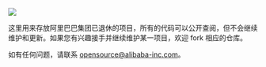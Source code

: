 <!--

**Here are some ideas to get you started:**

🙋‍♀️ A short introduction - what is your organization all about?
🌈 Contribution guidelines - how can the community get involved?
👩‍💻 Useful resources - where can the community find your docs? Is there anything else the community should know?
🍿 Fun facts - what does your team eat for breakfast?
🧙 Remember, you can do mighty things with the power of [Markdown](https://docs.github.com/github/writing-on-github/getting-started-with-writing-and-formatting-on-github/basic-writing-and-formatting-syntax)
-->

![](https://img.shields.io/badge/alibaba-inactive-lightgrey)

这里用来存放阿里巴巴集团已退休的项目，所有的代码可以公开查阅，但不会继续维护和更新。如果您有兴趣接手并继续维护某一项目，欢迎 fork 相应的仓库。

如有任何问题，请联系 opensource@alibaba-inc.com。
